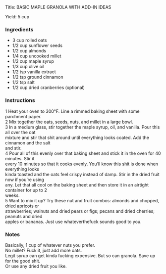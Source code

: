 <!DOCTYPE HTML PUBLIC "-//W3C//DTD HTML 4.0 Transitional//EN">
<html>
  <head>
  <title>BASIC MAPLE GRANOLA WITH ADD-IN IDEAS</title><link rel='stylesheet' href='style.css' type='text/css'><meta http-equiv="Content-Style-Stype" content="text/css">
     <meta http-equiv="Content-Type" content="text/html;charset=utf-8">
     </head><body><div class="recipe" itemscope itemtype="http://schema.org/Recipe"><div class='header'><p class="title"><span class="label">Title:</span> <span itemprop="name">BASIC MAPLE GRANOLA WITH ADD-IN IDEAS</span></p>
<p class="yields"><span class="label">Yield:</span> <span itemprop="recipeYield">5 cup</span></p>
</div><div class="ing"><h3>Ingredients</h3><ul class="ing"><li class="ing" itemprop="ingredients">3 cup rolled oats </li>
<li class="ing" itemprop="ingredients">1/2 cup sunflower seeds </li>
<li class="ing" itemprop="ingredients">1/2 cup almonds </li>
<li class="ing" itemprop="ingredients">1/4 cup uncooked millet </li>
<li class="ing" itemprop="ingredients">1/2 cup maple syrup </li>
<li class="ing" itemprop="ingredients">1/3 cup olive oil </li>
<li class="ing" itemprop="ingredients">1/2 tsp vanilla extract </li>
<li class="ing" itemprop="ingredients">1/2 tsp ground cinnamon </li>
<li class="ing" itemprop="ingredients">1/2 tsp salt </li>
<li class="ing" itemprop="ingredients">1/2 cup dried cranberries (optional)</li>
</ul>
</div>
<div class="instructions"><h3 class="Instructions">Instructions</h3><div itemprop="recipeInstructions"><p>1 Heat your oven to 300°F. Line a rimmed baking sheet with some parchment paper.<br>2 Mix together the oats, seeds, nuts, and millet in a large bowl.<br>3 In a medium glass, stir together the maple syrup, oil, and vanilla. Pour this all over the oat<br>mixture and stir that shit around until everything looks coated. Add the cinnamon and the salt<br>and stir.<br>4 Pour all of this evenly over that baking sheet and stick it in the oven for 40 minutes. Stir it<br>every 10 minutes so that it cooks evenly. You’ll know this shit is done when everything looks<br>kinda toasted and the oats feel crispy instead of damp. Stir in the dried fruit now if you’re using<br>any. Let that all cool on the baking sheet and then store it in an airtight container for up to 2<br>weeks.<br>5 Want to mix it up? Try these nut and fruit combos: almonds and chopped, dried apricots or<br>strawberries; walnuts and dried pears or figs; pecans and dried cherries; peanuts and dried<br>apples or bananas. Just use whateverthefuck sounds good to you.</p></div></div><div class="modifications"><h3 class="Notes">Notes</h3><p>Basically, 1 cup of whatever nuts you prefer.<br>No millet? Fuck it, just add more oats.<br>Legit syrup can get kinda fucking expensive. But so can granola. Save up for the good shit.<br>Or use any dried fruit you like.</p></div></div>

</body>
</html>